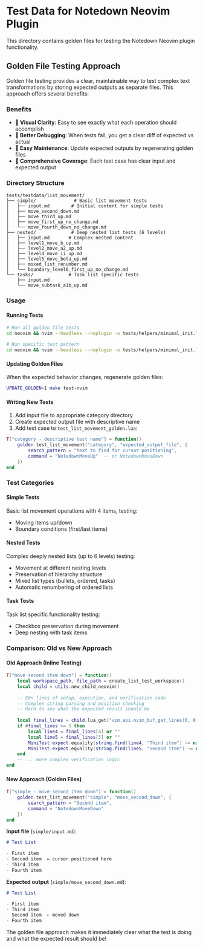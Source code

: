 # Test Data for Notedown Neovim Plugin

This directory contains golden files for testing the Notedown Neovim plugin functionality.

## Golden File Testing Approach

Golden file testing provides a clear, maintainable way to test complex text transformations by storing expected outputs as separate files. This approach offers several benefits:

### Benefits

- **👀 Visual Clarity**: Easy to see exactly what each operation should accomplish
- **🐛 Better Debugging**: When tests fail, you get a clear diff of expected vs actual
- **📝 Easy Maintenance**: Update expected outputs by regenerating golden files
- **🧪 Comprehensive Coverage**: Each test case has clear input and expected output

### Directory Structure

```
tests/testdata/list_movement/
├── simple/              # Basic list movement tests
│   ├── input.md        # Initial content for simple tests
│   ├── move_second_down.md
│   ├── move_third_up.md
│   ├── move_first_up_no_change.md
│   └── move_fourth_down_no_change.md
├── nested/             # Deep nested list tests (6 levels)
│   ├── input.md       # Complex nested content
│   ├── level1_move_b_up.md
│   ├── level2_move_a2_up.md
│   ├── level4_move_ii_up.md
│   ├── level5_move_beta_up.md
│   ├── mixed_list_renumber.md
│   └── boundary_level6_first_up_no_change.md
└── tasks/             # Task list specific tests
    ├── input.md
    └── move_subtask_a1b_up.md
```

### Usage

#### Running Tests
```bash
# Run all golden file tests
cd neovim && nvim --headless --noplugin -u tests/helpers/minimal_init.lua -c "lua MiniTest.run_file('tests/test_list_movement_golden.lua')" -c "qall!"

# Run specific test pattern
cd neovim && nvim --headless --noplugin -u tests/helpers/minimal_init.lua -c "lua MiniTest.run_file('tests/test_list_movement_golden.lua', {filter = 'nested'})" -c "qall!"
```

#### Updating Golden Files
When the expected behavior changes, regenerate golden files:

```bash
UPDATE_GOLDEN=1 make test-nvim
```

#### Writing New Tests
1. Add input file to appropriate category directory
2. Create expected output file with descriptive name  
3. Add test case to `test_list_movement_golden.lua`:

```lua
T["category - descriptive test name"] = function()
    golden.test_list_movement("category", "expected_output_file", {
        search_pattern = "text to find for cursor positioning",
        command = "NotedownMoveUp"  -- or NotedownMoveDown
    })
end
```

### Test Categories

#### Simple Tests
Basic list movement operations with 4 items, testing:
- Moving items up/down
- Boundary conditions (first/last items)

#### Nested Tests  
Complex deeply nested lists (up to 6 levels) testing:
- Movement at different nesting levels
- Preservation of hierarchy structure
- Mixed list types (bullets, ordered, tasks)
- Automatic renumbering of ordered lists

#### Task Tests
Task list specific functionality testing:
- Checkbox preservation during movement
- Deep nesting with task items

### Comparison: Old vs New Approach

#### Old Approach (Inline Testing)
```lua
T["move second item down"] = function()
    local workspace_path, file_path = create_list_test_workspace()
    local child = utils.new_child_neovim()
    
    -- 50+ lines of setup, execution, and verification code
    -- Complex string parsing and position checking
    -- Hard to see what the expected result should be
    
    local final_lines = child.lua_get("vim.api.nvim_buf_get_lines(0, 0, -1, false)")
    if #final_lines >= 5 then
        local line4 = final_lines[4] or ""
        local line5 = final_lines[5] or ""
        MiniTest.expect.equality(string.find(line4, "Third item") ~= nil, true, "Line 4 should contain 'Third item'")
        MiniTest.expect.equality(string.find(line5, "Second item") ~= nil, true, "Line 5 should contain 'Second item'")
    end
    -- ... more complex verification logic
end
```

#### New Approach (Golden Files)
```lua
T["simple - move second item down"] = function()
    golden.test_list_movement("simple", "move_second_down", {
        search_pattern = "Second item",
        command = "NotedownMoveDown"
    })
end
```

**Input file** (`simple/input.md`):
```markdown
# Test List

- First item
- Second item  ← cursor positioned here
- Third item
- Fourth item
```

**Expected output** (`simple/move_second_down.md`):
```markdown
# Test List

- First item
- Third item
- Second item  ← moved down
- Fourth item
```

The golden file approach makes it immediately clear what the test is doing and what the expected result should be!